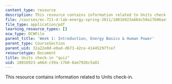 ```yaml
---
content_type: resource
description: This resource contains information related to Units check-in.
file: /courses/ec-711-d-lab-energy-spring-2011/18016923a66dc59a17b06ae7926c5a81_MITEC_711S11_lec01_ho2.pdf
file_type: application/pdf
learning_resource_types: []
ocw_type: OCWFile
parent_title: 'Week 1: Introduction, Energy Basics & Human Power'
parent_type: CourseSection
parent_uid: 32a22e0d-e0ad-d673-42ce-41445297fce7
resourcetype: Document
title: Units check-in "quiz"
uid: 18016923-a66d-c59a-17b0-6ae7926c5a81
---
```

This resource contains information related to Units check-in.


